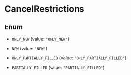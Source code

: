 

# CancelRestrictions

## Enum


* `ONLY_NEW` (value: `"ONLY_NEW"`)

* `NEW` (value: `"NEW"`)

* `ONLY_PARTIALLY_FILLED` (value: `"ONLY_PARTIALLY_FILLED"`)

* `PARTIALLY_FILLED` (value: `"PARTIALLY_FILLED"`)



